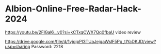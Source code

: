 # Albion-Online-Free-Radar-Hack-2024
https://youtu.be/2FlGal6__v0?si=kCTxqCWX7Qq0fbaU video review

https://drive.google.com/file/d/1vjgipPI3TUaJejgaWsIF5Pg_tIYaDKJD/view?usp=sharing
Password: 2218
